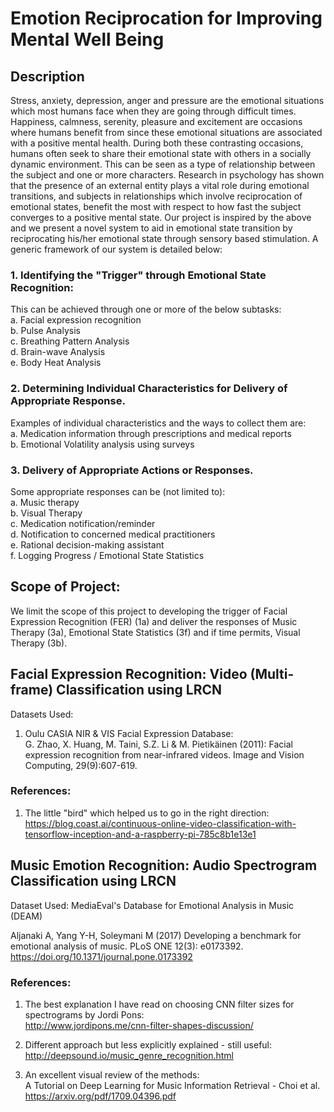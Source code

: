 # Emotion Reciprocation for Improving Mental Well Being

## Description 
Stress, anxiety, depression, anger and pressure are the emotional situations which most humans face when they are going through difficult times. Happiness, calmness, serenity, pleasure and excitement are occasions where humans benefit from since these emotional situations are associated with a positive mental health. During both these contrasting occasions, humans often seek to share their emotional state with others in a socially dynamic environment. This can be seen as a type of relationship between the subject and one or more characters. Research in psychology has shown that the presence of an external entity plays a vital role during emotional transitions, and subjects in relationships which involve reciprocation of emotional states, benefit the most with respect to how fast the subject converges to a positive mental state. Our project is inspired by the above and we present a novel system to aid in emotional state transition by reciprocating his/her emotional state through sensory based stimulation. A
generic framework of our system is detailed below:  
  
### 1. Identifying the "Trigger" through Emotional State Recognition:  
This can be achieved through one or more of the below subtasks:  
	a. Facial expression recognition  
	b. Pulse Analysis  
	c. Breathing Pattern Analysis  
	d. Brain-wave Analysis  
	e. Body Heat Analysis  
  
### 2. Determining Individual Characteristics for Delivery of Appropriate Response.  
Examples of individual characteristics and the ways to collect them are:  
	a. Medication information through prescriptions and medical reports  
	b. Emotional Volatility analysis using surveys  

### 3. Delivery of Appropriate Actions or Responses.  
Some appropriate responses can be (not limited to):  
	a. Music therapy  
	b. Visual Therapy  
	c. Medication notification/reminder  
	d. Notification to concerned medical practitioners  
	e. Rational decision-making assistant  
	f. Logging Progress / Emotional State Statistics  
  
## Scope of Project:  
We limit the scope of this project to developing the trigger of Facial Expression Recognition (FER) (1a) and deliver the responses of Music Therapy (3a), Emotional State Statistics (3f) and if time permits, Visual Therapy (3b).

## Facial Expression Recognition: Video (Multi-frame) Classification using LRCN  
Datasets Used:  

1. Oulu CASIA NIR & VIS Facial Expression Database:  
G. Zhao, X. Huang, M. Taini, S.Z. Li & M. Pietikäinen (2011): Facial expression
recognition from near-infrared videos. Image and Vision Computing,
29(9):607-619.  

### References:
1. The little "bird" which helped us to go in the right direction:  
https://blog.coast.ai/continuous-online-video-classification-with-tensorflow-inception-and-a-raspberry-pi-785c8b1e13e1
  
 
## Music Emotion Recognition: Audio Spectrogram Classification using LRCN
  
Dataset Used: MediaEval's Database for Emotional Analysis in Music (DEAM)  
  
Aljanaki A, Yang Y-H, Soleymani M (2017) Developing a benchmark for emotional analysis of music. PLoS ONE 12(3): e0173392. https://doi.org/10.1371/journal.pone.0173392  


### References:
1. The best explanation I have read on choosing CNN filter sizes for spectrograms by Jordi Pons:  
http://www.jordipons.me/cnn-filter-shapes-discussion/  

2. Different approach but less explicitly explained - still useful:  
http://deepsound.io/music_genre_recognition.html  

3. An excellent visual review of the methods:  
A Tutorial on Deep Learning for Music Information Retrieval - Choi et al.  
https://arxiv.org/pdf/1709.04396.pdf
